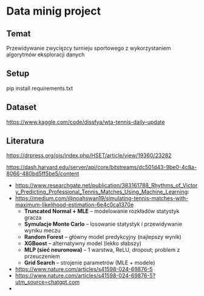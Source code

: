 # Data minig project

## Temat
Przewidywanie zwycięzcy turnieju sportowego z wykorzystaniem algorytmów eksploracji danych

## Setup
pip install requirements.txt

## Dataset
https://www.kaggle.com/code/dissfya/wta-tennis-daily-update

## Literatura
https://drpress.org/ojs/index.php/HSET/article/view/19360/23282

https://dash.harvard.edu/server/api/core/bitstreams/dc501d43-9be0-4c8a-8066-480bd5ff5be5/content
- https://www.researchgate.net/publication/383161788_Rhythms_of_Victory_Predicting_Professional_Tennis_Matches_Using_Machine_Learning:
- https://medium.com/@noahswan19/simulating-tennis-matches-with-maximum-likelihood-estimation-6e4c0ca1370e
  - **Truncated Normal + MLE** – modelowanie rozkładów statystyk gracza
  - **Symulacje Monte Carlo** – losowanie statystyk i przewidywanie wyniku meczu
  - **Random Forest** – główny model predykcyjny (najlepszy wynik)
  - **XGBoost** – alternatywny model (lekko słabszy)
  - **MLP (sieć neuronowa)** – 1 warstwa, ReLU, dropout; problem z przeuczeniem
  - **Grid Search** – strojenie parametrów (MLE + modele)
- https://www.nature.com/articles/s41598-024-69876-5
- https://www.nature.com/articles/s41598-024-69876-5?utm_source=chatgpt.com
- 

